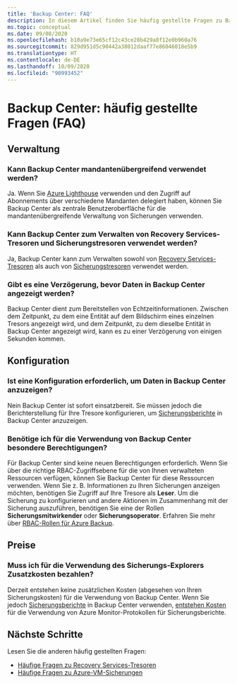 ```yaml
---
title: 'Backup Center: FAQ'
description: In diesem Artikel finden Sie häufig gestellte Fragen zu Backup Center.
ms.topic: conceptual
ms.date: 09/08/2020
ms.openlocfilehash: b10a9e73e65cf12c43ce28b429a8f12e0b960a76
ms.sourcegitcommit: 829d951d5c90442a38012daaf77e86046018e5b9
ms.translationtype: HT
ms.contentlocale: de-DE
ms.lasthandoff: 10/09/2020
ms.locfileid: "90993452"
---
```

# <a name="backup-center---frequently-asked-questions"></a>Backup Center: häufig gestellte Fragen (FAQ)

## <a name="management"></a>Verwaltung

### <a name="can-backup-center-be-used-across-tenants"></a>Kann Backup Center mandantenübergreifend verwendet werden?

Ja. Wenn Sie [Azure Lighthouse](https://docs.microsoft.com/azure/lighthouse/overview) verwenden und den Zugriff auf Abonnements über verschiedene Mandanten delegiert haben, können Sie Backup Center als zentrale Benutzeroberfläche für die mandantenübergreifende Verwaltung von Sicherungen verwenden.

### <a name="can-backup-center-be-used-to-manage-both-recovery-services-vaults-and-backup-vaults"></a>Kann Backup Center zum Verwalten von Recovery Services-Tresoren und Sicherungstresoren verwendet werden?

Ja, Backup Center kann zum Verwalten sowohl von [Recovery Services-Tresoren](https://docs.microsoft.com/azure/backup/backup-azure-recovery-services-vault-overview) als auch von [Sicherungstresoren](backup-vault-overview.md) verwendet werden.

### <a name="is-there-a-delay-before-data-surfaces-in-backup-center"></a>Gibt es eine Verzögerung, bevor Daten in Backup Center angezeigt werden?

Backup Center dient zum Bereitstellen von Echtzeitinformationen. Zwischen dem Zeitpunkt, zu dem eine Entität auf dem Bildschirm eines einzelnen Tresors angezeigt wird, und dem Zeitpunkt, zu dem dieselbe Entität in Backup Center angezeigt wird, kann es zu einer Verzögerung von einigen Sekunden kommen.

## <a name="configuration"></a>Konfiguration

### <a name="do-i-need-to-configure-anything-to-see-data-in-backup-center"></a>Ist eine Konfiguration erforderlich, um Daten in Backup Center anzuzeigen?

Nein Backup Center ist sofort einsatzbereit. Sie müssen jedoch die Berichterstellung für Ihre Tresore konfigurieren, um [Sicherungsberichte](https://docs.microsoft.com/azure/backup/configure-reports) in Backup Center anzuzeigen.

### <a name="do-i-need-to-have-any-special-permissions-to-use-backup-center"></a>Benötige ich für die Verwendung von Backup Center besondere Berechtigungen?

Für Backup Center sind keine neuen Berechtigungen erforderlich. Wenn Sie über die richtige RBAC-Zugriffsebene für die von Ihnen verwalteten Ressourcen verfügen, können Sie Backup Center für diese Ressourcen verwenden. Wenn Sie z. B. Informationen zu Ihren Sicherungen anzeigen möchten, benötigen Sie Zugriff auf Ihre Tresore als **Leser**. Um die Sicherung zu konfigurieren und andere Aktionen im Zusammenhang mit der Sicherung auszuführen, benötigen Sie eine der Rollen **Sicherungsmitwirkender** oder **Sicherungsoperator**. Erfahren Sie mehr über [RBAC-Rollen für Azure Backup](https://docs.microsoft.com/azure/backup/backup-rbac-rs-vault).

## <a name="pricing"></a>Preise

### <a name="do-i-need-to-pay-anything-extra-to-use-backup-explorer"></a>Muss ich für die Verwendung des Sicherungs-Explorers Zusatzkosten bezahlen?

Derzeit entstehen keine zusätzlichen Kosten (abgesehen von Ihren Sicherungskosten) für die Verwendung von Backup Center. Wenn Sie jedoch [Sicherungsberichte](https://docs.microsoft.com/azure/backup/configure-reports) in Backup Center verwenden, [entstehen Kosten](https://azure.microsoft.com/pricing/details/monitor/) für die Verwendung von Azure Monitor-Protokollen für Sicherungsberichte.

## <a name="next-steps"></a>Nächste Schritte

Lesen Sie die anderen häufig gestellten Fragen:

* [Häufige Fragen zu Recovery Services-Tresoren](https://docs.microsoft.com/azure/backup/backup-azure-backup-faq)
* [Häufige Fragen zu Azure-VM-Sicherungen](https://docs.microsoft.com/azure/backup/backup-azure-vm-backup-faq)
